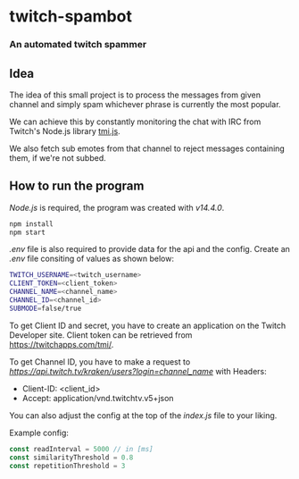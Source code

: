# twitch-spambot

### An automated twitch spammer

## Idea

The idea of this small project is to process the messages from given channel
and simply spam whichever phrase is currently the most popular.

We can achieve this by constantly monitoring the chat with IRC from Twitch's
Node.js library [tmi.js](https://github.com/tmijs).

We also fetch sub emotes from that channel to reject messages containing them,
if we're not subbed.

## How to run the program

_Node.js_ is required, the program was created with _v14.4.0_.

```bash
npm install
npm start
```

_.env_ file is also required to provide data for the api and the config.
Create an _.env_ file consiting of values as shown below:

```bash
TWITCH_USERNAME=<twitch_username>
CLIENT_TOKEN=<client_token>
CHANNEL_NAME=<channel_name>
CHANNEL_ID=<channel_id>
SUBMODE=false/true
```

To get Client ID and secret, you have to create an application
on the Twitch Developer site.
Client token can be retrieved from https://twitchapps.com/tmi/.

To get Channel ID, you have to make a request to _https://api.twitch.tv/kraken/users?login=channel_name_ with Headers:

- Client-ID: <client_id>
- Accept: application/vnd.twitchtv.v5+json

You can also adjust the config at the top of the _index.js_ file to your liking.

Example config:

```js
const readInterval = 5000 // in [ms]
const similarityThreshold = 0.8
const repetitionThreshold = 3
```
